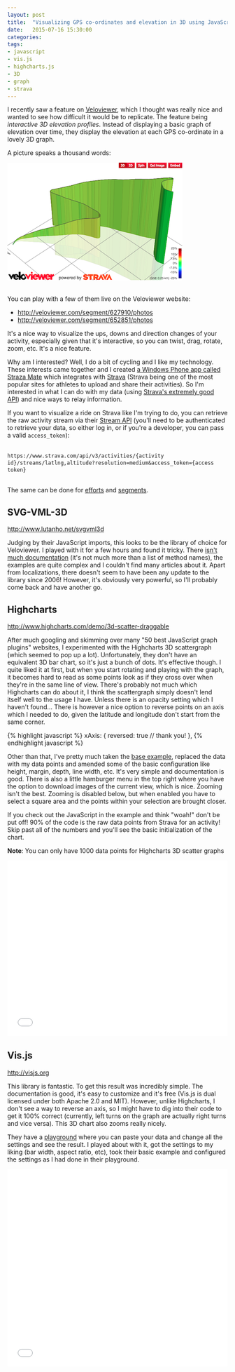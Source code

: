 ```yaml
---
layout: post
title:  "Visualizing GPS co-ordinates and elevation in 3D using JavaScript"
date:   2015-07-16 15:30:00
categories:
tags:
- javascript
- vis.js
- highcharts.js
- 3D
- graph
- strava
---
```


I recently saw a feature on <a href="http://blog.veloviewer.com/interactive3d-elevation-profiles" target="_blank">Veloviewer</a>, which I thought was really nice and wanted to see how difficult it would be to replicate. The feature being _interactive 3D elevation profiles_. Instead of displaying a basic graph of elevation over time, they display the elevation at each GPS co-ordinate in a lovely 3D graph.

A picture speaks a thousand words:

![veloviewer 3d profile](/images/veloviewer-3d-profile.png)

<br>
You can play with a few of them live on the Veloviewer website:

- <a href="http://veloviewer.com/segment/627910/photos" target="_blank">http://veloviewer.com/segment/627910/photos</a>
- <a href="http://veloviewer.com/segment/652851/photos" target="_blank">http://veloviewer.com/segment/652851/photos</a>

It's a nice way to visualize the ups, downs and direction changes of your activity, especially given that it's interactive, so you can twist, drag, rotate, zoom, etc. It's a nice feature.

Why am I interested? Well, I do a bit of cycling and I like my technology. These interests came together and I created <a href="https://www.microsoft.com/en-gb/store/apps/straza-mate/9nblggh0cn1r" target="_blank">a Windows Phone app called Straza Mate</a> which integrates with <a href="https://www.strava.com">Strava</a> (Strava being one of the most popular sites for athletes to upload and share their activities). So I'm interested in what I can do with my data (using <a href="http://strava.github.io/api/" target="_blank">Strava's extremely good API</a>) and nice ways to relay information.

If you want to visualize a ride on Strava like I'm trying to do, you can retrieve the raw activity stream via their <a href="http://strava.github.io/api/v3/streams/" target="_blank">Stream API</a> (you'll need to be authenticated to retrieve your data, so either log in, or if you're a developer, you can pass a valid <code>access_token</code>):

<pre>
<code>
https://www.strava.com/api/v3/activities/{activity id}/streams/latlng,altitude?resolution=medium&access_token={access token}
</code>
</pre>

The same can be done for <a href="http://strava.github.io/api/v3/streams/#effort" target="_blank">efforts</a> and <a href="http://strava.github.io/api/v3/streams/#segment" target="_blank">segments</a>.

<h2>SVG-VML-3D</h2>
<a href="http://www.lutanho.net/svgvml3d">http://www.lutanho.net/svgvml3d</a>

Judging by their JavaScript imports, this looks to be the library of choice for Veloviewer. I played with it for a few hours and found it tricky. There <a href="http://www.lutanho.net/svgvml3d/svgvml3d_doc.html" target="_blank">isn't much documentation</a> (it's not much more than a list of method names), the examples are quite complex and I couldn't find many articles about it. Apart from localizations, there doesn't seem to have been any update to the library since 2006! However, it's obviously very powerful, so I'll probably come back and have another go.


<h2>Highcharts</h2>

<a href="http://www.highcharts.com/demo/3d-scatter-draggable">http://www.highcharts.com/demo/3d-scatter-draggable</a>

After much googling and skimming over many "50 best JavaScript graph plugins" websites, I experimented with the Highcharts 3D scattergraph (which seemed to pop up a lot). Unfortunately, they don't have an equivalent 3D bar chart, so it's just a bunch of dots. It's effective though. I quite liked it at first, but when you start rotating and playing with the graph, it becomes hard to read as some points look as if they cross over when they're in the same line of view. There's probably not much which Highcharts can do about it, I think the scattergraph simply doesn't lend itself well to the usage I have. Unless there is an opacity setting which I haven't found... There is however a nice option to reverse points on an axis which I needed to do, given the latitude and longitude don't start from the same corner.

{% highlight javascript %}
xAxis: {
    reversed: true // thank you!
},
{% endhighlight javascript %}


Other than that, I've pretty much taken the <a href="http://jsfiddle.net/gh/get/jquery/1.9.1/highslide-software/highcharts.com/tree/master/samples/highcharts/demo/3d-scatter-draggable/" target="_blank">base example</a>, replaced the data with my data points and amended some of the basic configuration like height, margin, depth, line width, etc. It's very simple and documentation is good. There is also a little hamburger menu in the top right where you have the option to download images of the current view, which is nice. Zooming isn't the best. Zooming is disabled below, but when enabled you have to select a square area and the points within your selection are brought closer.

If you check out the JavaScript in the example and think "woah!" don't be put off! 90% of the code is the raw data points from Strava for an activity! Skip past all of the numbers and you'll see the basic initialization of the chart.

<b>Note</b>: You can only have 1000 data points for Highcharts 3D scatter graphs

<iframe width="100%" height="400" src="//jsfiddle.net/spencerooni/wgqemr8v/11/embedded/result,js,resources,html,css" allowfullscreen="allowfullscreen" frameborder="0"></iframe>

<br>

<h2>Vis.js</h2>
<a href="http://visjs.org">http://visjs.org</a>

This library is fantastic. To get this result was incredibly simple. The documentation is good, it's easy to customize and it's free (Vis.js is dual licensed under both Apache 2.0 and MIT). However, unlike Highcharts, I don't see a way to reverse an axis, so I might have to dig into their code to get it 100% correct (currently, left turns on the graph are actually right turns and vice versa). This 3D chart also zooms really nicely.

They have a <a href="http://visjs.org/examples/graph3d/playground/index.html" target="_blank">playground</a> where you can paste your data and change all the settings and see the result. I played about with it, got the settings to my liking (bar width, aspect ratio, etc), took their basic example and configured the settings as I had done in their playground.

<iframe width="100%" height="450" src="//jsfiddle.net/spencerooni/tgaLjjdq/2/embedded/result,js,resources,html" allowfullscreen="allowfullscreen" frameborder="0"></iframe>

